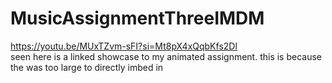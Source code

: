 # MusicAssignmentThreeIMDM
https://youtu.be/MUxTZvm-sFI?si=Mt8pX4xQqbKfs2Dl
<br>
seen here is a linked showcase to my animated assignment. this is because the was too large to directly imbed in
